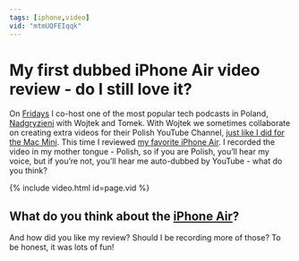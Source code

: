 ```yaml
---
tags: [iphone,video]
vid: "mtmUQFEIqqk"
---
```


# My first dubbed iPhone Air video review - do I still love it?

On [Fridays](/tgif) I co-host one of the most popular tech podcasts in Poland, [Nadgryzieni](/pl/nadgryzieni) with Wojtek and Tomek. With Wojtek we sometimes collaborate on creating extra videos for their Polish YouTube Channel, [just like I did for the Mac Mini](/2tb). This time I reviewed [my favorite iPhone Air](/air). I recorded the video in my mother tongue - Polish, so if you are Polish, you’ll hear my voice, but if you’re not, you’ll hear me auto-dubbed by YouTube - what do you think?

{% include video.html id=page.vid %}

<!--More-->

## What do you think about the [iPhone Air](/air)?

And how did you like my review? Should I be recording more of those? To be honest, it was lots of fun!


[n]: https://michael.gratis/nozbe
[np]: https://michael.gratis/nozbepersonal